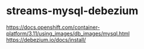 # streams-mysql-debezium


https://docs.openshift.com/container-platform/3.11/using_images/db_images/mysql.html
https://debezium.io/docs/install/
